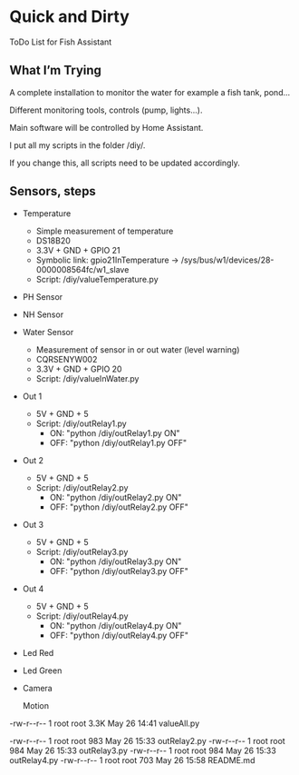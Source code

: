 # Quick and Dirty
ToDo List for Fish Assistant

## What I’m Trying
A complete installation to monitor the water for example a fish tank, pond...

Different monitoring tools, controls (pump, lights...).

Main software will be controlled by Home Assistant.

I put all my scripts in the folder /diy/.

If you change this, all scripts need to be updated accordingly.

## Sensors, steps
- Temperature
    - Simple measurement of temperature
    - DS18B20
    - 3.3V + GND + GPIO 21
    - Symbolic link: gpio21InTemperature -> /sys/bus/w1/devices/28-0000008564fc/w1_slave
    - Script: /diy/valueTemperature.py


- PH Sensor

- NH Sensor

- Water Sensor
    - Measurement of sensor in or out water (level warning)
    - CQRSENYW002
    - 3.3V + GND + GPIO 20
    - Script: /diy/valueInWater.py

- Out 1
    - 5V + GND + 5
    - Script: /diy/outRelay1.py
        - ON: "python /diy/outRelay1.py ON"
        - OFF: "python /diy/outRelay1.py OFF"

- Out 2
    - 5V + GND + 5
    - Script: /diy/outRelay2.py
        - ON: "python /diy/outRelay2.py ON"
        - OFF: "python /diy/outRelay2.py OFF"

- Out 3
    - 5V + GND + 5
    - Script: /diy/outRelay3.py
        - ON: "python /diy/outRelay3.py ON"
        - OFF: "python /diy/outRelay3.py OFF"

- Out 4
    - 5V + GND + 5
    - Script: /diy/outRelay4.py
        - ON: "python /diy/outRelay4.py ON"
        - OFF: "python /diy/outRelay4.py OFF"


- Led Red


- Led Green


- Camera

  Motion




-rw-r--r-- 1 root root 3.3K May 26 14:41 valueAll.py

-rw-r--r-- 1 root root  983 May 26 15:33 outRelay2.py
-rw-r--r-- 1 root root  984 May 26 15:33 outRelay3.py
-rw-r--r-- 1 root root  984 May 26 15:33 outRelay4.py
-rw-r--r-- 1 root root  703 May 26 15:58 README.md
  
